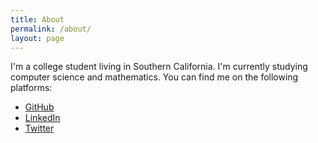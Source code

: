 ```yaml
---
title: About
permalink: /about/
layout: page
---
```


I'm a college student living in Southern California. I'm currently studying computer science and mathematics. You can find me on the following platforms:

- [GitHub](https://github.com/MarkusG)
- [LinkedIn](https://www.linkedin.com/in/mark-gross-a73266173/)
- [Twitter](https://twitter.com/Mark__Gross)
